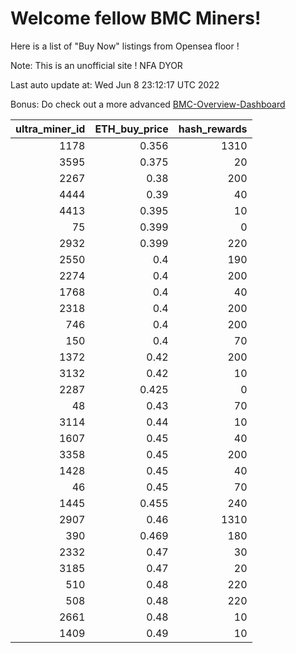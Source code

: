 # Welcome fellow BMC Miners!
Here is a list of "Buy Now" listings from Opensea floor !

Note: This is an unofficial site ! NFA DYOR

Last auto update at: Wed Jun  8 23:12:17 UTC 2022

Bonus: Do check out a more advanced [BMC-Overview-Dashboard](https://dune.com/defifunk/BMC-Overview-Dashboard)


|   ultra_miner_id |   ETH_buy_price |   hash_rewards |
|-----------------:|----------------:|---------------:|
|             1178 |           0.356 |           1310 |
|             3595 |           0.375 |             20 |
|             2267 |           0.38  |            200 |
|             4444 |           0.39  |             40 |
|             4413 |           0.395 |             10 |
|               75 |           0.399 |              0 |
|             2932 |           0.399 |            220 |
|             2550 |           0.4   |            190 |
|             2274 |           0.4   |            200 |
|             1768 |           0.4   |             40 |
|             2318 |           0.4   |            200 |
|              746 |           0.4   |            200 |
|              150 |           0.4   |             70 |
|             1372 |           0.42  |            200 |
|             3132 |           0.42  |             10 |
|             2287 |           0.425 |              0 |
|               48 |           0.43  |             70 |
|             3114 |           0.44  |             10 |
|             1607 |           0.45  |             40 |
|             3358 |           0.45  |            200 |
|             1428 |           0.45  |             40 |
|               46 |           0.45  |             70 |
|             1445 |           0.455 |            240 |
|             2907 |           0.46  |           1310 |
|              390 |           0.469 |            180 |
|             2332 |           0.47  |             30 |
|             3185 |           0.47  |             20 |
|              510 |           0.48  |            220 |
|              508 |           0.48  |            220 |
|             2661 |           0.48  |             10 |
|             1409 |           0.49  |             10 |